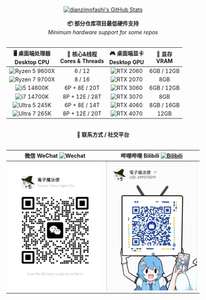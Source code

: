 
<div align="center">
  <a href="https://github.com/dianzimofashi">
    <img src="https://github-readme-stats.zohan.tech/api?username=dianzimofashi&show_icons=true&hide=contribs,prs&include_all_commits=true&bg_color=30,fcb590,e46454&title_color=fff&text_color=fff&icon_color=fff" alt="dianzimofashi's GitHub Stats" />
  </a>
</div>

<br/>

<div align="center">
  <strong>📦 部分仓库项目最低硬件支持</strong><br/>
  <em>Minimum hardware support for some repos</em>
</div>

<br/>

<div align="center">

|  🖥️ 桌面端处理器 <br/> Desktop CPU  |  🔧 核心&线程 <br/> Cores & Threads  |  🎮 桌面端显卡 <br/> Desktop GPU  |  💾 显存 <br/> VRAM  |
|:-----:|:-----:|:-----:|:-----:|
| ![Ryzen 5 9600X](https://img.shields.io/badge/AMD-Ryzen%205%209600X-ED1C24?logo=amd&logoColor=white) | 6 / 12 | ![RTX 2060](https://img.shields.io/badge/NVIDIA-RTX%202060-76B900?logo=nvidia&logoColor=white) | 6GB / 12GB |
| ![Ryzen 7 9700X](https://img.shields.io/badge/AMD-Ryzen%207%209700X-ED1C24?logo=amd&logoColor=white) | 8 / 16 | ![RTX 2070](https://img.shields.io/badge/NVIDIA-RTX%202070-76B900?logo=nvidia&logoColor=white) | 8GB |
| ![i5 14600K](https://img.shields.io/badge/Intel-Core%20i5%2014600K-0071C5?logo=intel&logoColor=white) | 6P + 8E / 20T | ![RTX 3060](https://img.shields.io/badge/NVIDIA-RTX%203060-76B900?logo=nvidia&logoColor=white) | 6GB / 12GB |
| ![i7 14700K](https://img.shields.io/badge/Intel-Core%20i7%2014700K-0071C5?logo=intel&logoColor=white) | 8P + 12E / 28T | ![RTX 3070](https://img.shields.io/badge/NVIDIA-RTX%203070-76B900?logo=nvidia&logoColor=white) | 8GB |
| ![Ultra 5 245K](https://img.shields.io/badge/Intel-Core%20Ultra%205%20245K-0071C5?logo=intel&logoColor=white) | 6P + 8E / 14T | ![RTX 4060](https://img.shields.io/badge/NVIDIA-RTX%204060-76B900?logo=nvidia&logoColor=white) | 8GB / 16GB|
| ![Ultra 7 265K](https://img.shields.io/badge/Intel-Core%20Ultra%207%20265K-0071C5?logo=intel&logoColor=white) | 8P + 12E / 20T | ![RTX 4070](https://img.shields.io/badge/NVIDIA-RTX%204070-76B900?logo=nvidia&logoColor=white) | 12GB |

</div>

<br/>

<div align="center">
  <strong>🔗 联系方式 / 社交平台</strong>
</div>

<br/>

<div align="center">

| 微信 WeChat ![Wechat](https://img.shields.io/badge/WeChat-7BB32E?logo=wechat&logoColor=white) | 哔哩哔哩 Bilibili [![Bilibili](https://img.shields.io/badge/Bilibili-00A1D6?logo=bilibili&logoColor=white)](https://space.bilibili.com/499375019?spm_id_from=333.337.0.0)|
|:----:|:----:|
|<img src="https://github.com/dianzimofashi/dianzimofashi/blob/main/resx/WeChat_leave_a_message.png" width="300"/> |<img src="https://github.com/dianzimofashi/dianzimofashi/blob/main/resx/Bilibili_channel.png" width="300"/> |

</div>





